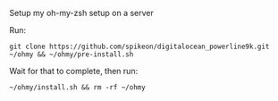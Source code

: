 Setup my oh-my-zsh setup on a server

Run:
```
git clone https://github.com/spikeon/digitalocean_powerline9k.git ~/ohmy && ~/ohmy/pre-install.sh
```

Wait for that to complete, then run: 

```
~/ohmy/install.sh && rm -rf ~/ohmy
```